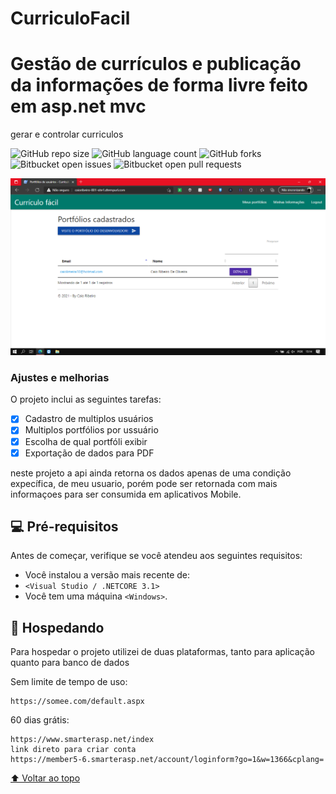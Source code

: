 
# CurriculoFacil

# Gestão de currículos e publicação da informações de forma livre feito em asp.net mvc
gerar e controlar curriculos
<!---Esses são exemplos. Veja https://shields.io para outras pessoas ou para personalizar este conjunto de escudos. Você pode querer incluir dependências, status do projeto e informações de licença aqui--->

![GitHub repo size](https://img.shields.io/github/repo-size/iuricode/README-template?style=for-the-badge)
![GitHub language count](https://img.shields.io/github/languages/count/iuricode/README-template?style=for-the-badge)
![GitHub forks](https://img.shields.io/github/forks/iuricode/README-template?style=for-the-badge)
![Bitbucket open issues](https://img.shields.io/bitbucket/issues/iuricode/README-template?style=for-the-badge)
![Bitbucket open pull requests](https://img.shields.io/bitbucket/pr-raw/iuricode/README-template?style=for-the-badge)

<img src="https://raw.githubusercontent.com/caio64x/CurriculoFacil/master/Apresentacao.png" alt="Apresentação">


### Ajustes e melhorias

O projeto inclui as seguintes tarefas:

- [x] Cadastro de multiplos usuários
- [x] Multiplos portfólios por ussuário
- [x] Escolha de qual portfóli exibir
- [x] Exportação de dados para PDF

neste projeto a api ainda retorna os dados apenas de uma condição expecífica, de meu usuario, porém pode ser retornada com mais informaçoes para ser consumida em aplicativos Mobile.

## 💻 Pré-requisitos

Antes de começar, verifique se você atendeu aos seguintes requisitos:
<!---Estes são apenas requisitos de exemplo. Adicionar, duplicar ou remover conforme necessário--->
* Você instalou a versão mais recente de:
* `<Visual Studio / .NETCORE 3.1>`
* Você tem uma máquina `<Windows>`.

## 🚀 Hospedando <CurriculoFacil>

Para hospedar o projeto utilizei de duas plataformas, tanto para aplicação quanto para banco de dados

Sem limite de tempo de uso:
```
https://somee.com/default.aspx
```
60 dias grátis:
```
https://www.smarterasp.net/index
link direto para criar conta
https://member5-6.smarterasp.net/account/loginform?go=1&w=1366&cplang=
```

[⬆ Voltar ao topo](#CurriculoFacil)<br>
